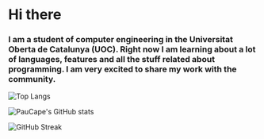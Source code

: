 # Hi there 
 
### I am a student of computer engineering in the Universitat Oberta de Catalunya (UOC). Right now I am learning about a lot of languages, features and all the stuff related about programming. I am very excited to share my work with the community.

![Top Langs](https://github-readme-stats.vercel.app/api/top-langs/?username=paucape&theme=vue-dark&layout=compact&langs_count=8) 

![PauCape's GitHub stats](https://github-readme-stats.vercel.app/api?username=paucape&show_icons=true&theme=vue-dark)

![GitHub Streak](https://streak-stats.demolab.com/?user=paucape&theme=vue-dark)
